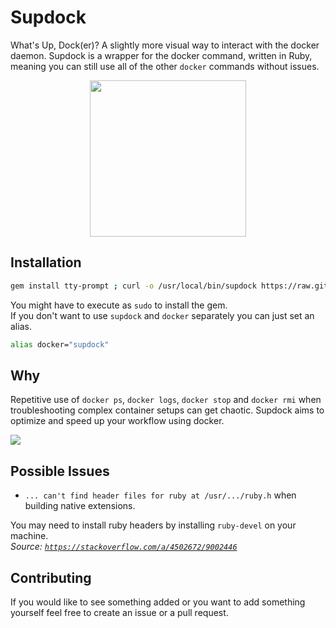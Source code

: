 # Supdock
What's Up, Dock(er)? A slightly more visual way to interact with the docker daemon. Supdock is a wrapper for the docker command, written in Ruby, meaning you can still use all of the other `docker` commands without issues.

<p align="center">
<img src="https://i.imgur.com/ATV0nP7.png" width="250">

## Installation
```bash
gem install tty-prompt ; curl -o /usr/local/bin/supdock https://raw.githubusercontent.com/segersniels/supdock/master/supdock ; chmod +x /usr/local/bin/supdock
```

You might have to execute as `sudo` to install the gem.  
If you don't want to use `supdock` and `docker` separately you can just set an alias.

```bash
alias docker="supdock"
```

## Why
Repetitive use of `docker ps`, `docker logs`, `docker stop` and `docker rmi` when troubleshooting  complex container setups can get chaotic. Supdock aims to optimize and speed up your workflow using docker.

![](https://i.gyazo.com/c1e63cfff8edf9e7c47397b642e1ceaf.gif)

## Possible Issues
- `... can't find header files for ruby at /usr/.../ruby.h` when building native extensions.  

You may need to install ruby headers by installing `ruby-devel` on your machine.  
*Source: [`https://stackoverflow.com/a/4502672/9002446`](https://stackoverflow.com/a/4502672/9002446)*

## Contributing
If you would like to see something added or you want to add something yourself feel free to create an issue or a pull request.

